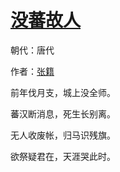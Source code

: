 # [没蕃故人](http://so.gushiwen.org/view_19954.aspx)

朝代：唐代

作者：[张籍](http://so.gushiwen.org/author_390.aspx)

前年伐月支，城上没全师。

蕃汉断消息，死生长别离。 

无人收废帐，归马识残旗。

欲祭疑君在，天涯哭此时。

